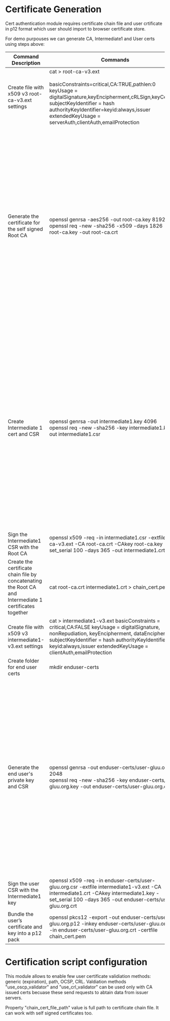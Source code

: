 # Certificate Generation

Cert authentication module requires certificate chain file and user crtificate in p12 format which user should import to browser certificate store.

For demo purpouses we can generate CA, Intermediate1 and User certs using steps above:

| Command Description | Commands | Sample output |
|---------------------------------------------------------------------------------------------------------|-----------------------------------------------------------------------------------------------------------------------------------------------------------------------------------------------------------------------------------------------------------------------|------------------------------------------------------------------------------------------------------------------------------------------------------------------------------------------------------------------------------------------------------------------------------------------------------------------------------------------|
| Create file with x509 v3 root-ca-v3.ext settings | cat > root-ca-v3.ext <br/><br/> basicConstraints=critical,CA:TRUE,pathlen:0 <br/> keyUsage = digitalSignature,keyEncipherment,cRLSign,keyCertSign <br/> subjectKeyIdentifier = hash <br/> authorityKeyIdentifier=keyid:always,issuer <br/> extendedKeyUsage = serverAuth,clientAuth,emailProtection |  |
| Generate the certificate for the self signed Root CA | openssl genrsa -aes256 -out root-ca.key 8192 <br/> openssl req -new -sha256 -x509 -days 1826 -key root-ca.key -out root-ca.crt | Country Name (2 letter code) [AU]:US <br/> State or Province Name (full name) [Some-State]:TX <br/> Locality Name (eg, city) []:Austin <br/> Organization Name (eg, company) [Internet Widgits Pty Ltd]:Gluu, Inc. <br/> Organizational Unit Name (eg, section) []:Gluu CA <br/> Common Name (e.g. server FQDN or YOUR name) []:Gluu Root CA <br/> Email Address []: |
| Create Intermediate 1 cert and CSR | openssl genrsa -out intermediate1.key 4096 <br/> openssl req -new -sha256 -key intermediate1.key -out intermediate1.csr | Country Name (2 letter code) [AU]:US <br/> State or Province Name (full name) [Some-State]:TX <br/> Locality Name (eg, city) []:Austin <br/> Organization Name (eg, company) [Internet Widgits Pty Ltd]:Gluu, Inc. <br/> Organizational Unit Name (eg, section) []:Gluu CA <br/> Common Name (e.g. server FQDN or YOUR name) []:Gluu Intermediate CA <br/> Email Address []: |
| Sign the Intermediate1 CSR with the Root CA | openssl x509 -req -in intermediate1.csr -extfile root-ca-v3.ext -CA root-ca.crt -CAkey root-ca.key -set_serial 100 -days 365 -out intermediate1.crt |  |
| Create the certificate chain file by concatenating the Root CA and Intermediate 1 certificates together | cat root-ca.crt intermediate1.crt > chain_cert.pem |  |
| Create file with x509 v3 intermediate1-v3.ext settings | cat > intermediate1-v3.ext basicConstraints = critical,CA:FALSE keyUsage = digitalSignature, nonRepudiation, keyEncipherment, dataEncipherment subjectKeyIdentifier = hash authorityKeyIdentifier = keyid:always,issuer extendedKeyUsage = clientAuth,emailProtection |  |
| Create folder for end user certs | mkdir enduser-certs |  |
| Generate the end user's private key and CSR | openssl genrsa -out enduser-certs/user-gluu.org.key 2048 <br/> openssl req -new -sha256 -key enduser-certs/user-gluu.org.key -out enduser-certs/user-gluu.org.csr | Country Name (2 letter code) [AU]:US <br/> State or Province Name (full name) [Some-State]:TX <br/> Locality Name (eg, city) []:Austin <br/> Organization Name (eg, company) [Internet Widgits Pty Ltd]:Gluu, Inc. <br/> Organizational Unit Name (eg, section) []:IT <br/> Common Name (e.g. server FQDN or YOUR name) []:Full User Name <br/> Email Address []: |
| Sign the user CSR with the Intermediate1 key | openssl x509 -req -in enduser-certs/user-gluu.org.csr -extfile intermediate1-v3.ext -CA intermediate1.crt -CAkey intermediate1.key -set_serial 100 -days 365 -out enduser-certs/user-gluu.org.crt |  |
| Bundle the user’s certificate and key into a p12 pack | openssl pkcs12 -export -out enduser-certs/user-gluu.org.p12 -inkey enduser-certs/user-gluu.org.key -in enduser-certs/user-gluu.org.crt -certfile chain_cert.pem |  |

# Certification script configuration

This module allows to enable few user certificate validiation methods: generic (expiration), path, OCSP, CRL.
Valdiation methods "use_oscp_validator" and "use_crl_validator" can be used only with CA issued certs becuase these send requests to abtain data from issuer servers.

Property "chain_cert_file_path" value is full path to certificate chain file. It can work with self signed certificates too.

